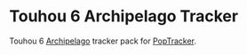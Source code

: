 # Touhou 6 Archipelago Tracker

Touhou 6 [Archipelago](https://archipelago.gg/) tracker pack for [PopTracker](https://github.com/black-sliver/PopTracker/).